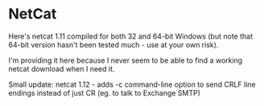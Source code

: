 # NetCat


Here's netcat 1.11 compiled for both 32 and 64-bit Windows (but note that 64-bit version hasn't been tested much - use at your own risk).

I'm providing it here because I never seem to be able to find a working netcat download when I need it.

Small update: netcat 1.12 - adds -c command-line option to send CRLF line endings instead of just CR (eg. to talk to Exchange SMTP) 

